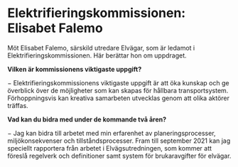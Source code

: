 # Elektrifieringskommissionen: Elisabet Falemo

Möt Elisabet Falemo, särskild utredare Elvägar, som är ledamot i Elektrifieringskommissionen. Här berättar hon om uppdraget.


**Vilken är kommissionens viktigaste uppgift?**

− Elektrifieringskommissionens viktigaste uppgift är att öka kunskap och ge överblick över de möjligheter som kan skapas för hållbara transportsystem. Förhoppningsvis kan kreativa samarbeten utvecklas genom att olika aktörer träffas.

**Vad kan du bidra med under de kommande två åren?**

− Jag kan bidra till arbetet med min erfarenhet av planeringsprocesser, miljökonsekvenser och tillståndsprocesser. Fram till september 2021 kan jag speciellt rapportera från arbetet i Elvägsutredningen, som kommer att föreslå regelverk och definitioner samt system för brukaravgifter för elvägar.
